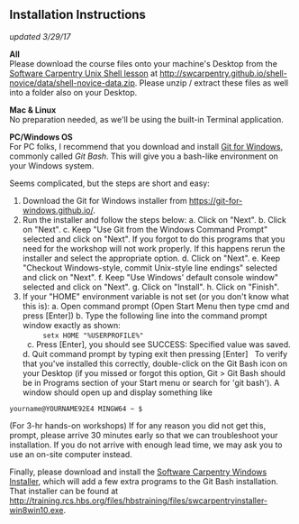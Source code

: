 ## Installation Instructions
*updated 3/29/17*


**All**<br>
Please download the course files onto your machine's Desktop from the [Software Carpentry Unix Shell lesson](http://swcarpentry.github.io/shell-novice/data/shell-novice-data.zip) at http://swcarpentry.github.io/shell-novice/data/shell-novice-data.zip. Please unzip / extract these files as well into a folder also on your Desktop.


**Mac & Linux**<br>
No preparation needed, as we'll be using the built-in Terminal application.

**PC/Windows OS**<br>
For PC folks, I recommend that you download and install [Git for Windows](https://git-for-windows.github.io/), commonly called *Git Bash*. This will give you a bash-like environment on your Windows system.

Seems complicated, but the steps are short and easy:
1. Download the Git for Windows installer from https://git-for-windows.github.io/.
2. Run the installer and follow the steps below:
  a. Click on "Next".
  b. Click on "Next".
  c. Keep "Use Git from the Windows Command Prompt" selected and click on "Next". If you forgot to do this programs that you need for the workshop will not work properly. If this happens rerun the installer and select the appropriate option.
  d. Click on "Next".
  e. Keep "Checkout Windows-style, commit Unix-style line endings" selected and click on "Next".
  f. Keep "Use Windows' default console window" selected and click on "Next".
  g. Click on "Install".
  h. Click on "Finish".
3. If your "HOME" environment variable is not set (or you don't know what this is):
  a. Open command prompt (Open Start Menu then type cmd and press [Enter])
  b. Type the following line into the command prompt window exactly as shown:<br>
         `setx HOME "%USERPROFILE%"`<br>
 
  c. Press [Enter], you should see SUCCESS: Specified value was saved.
  d. Quit command prompt by typing exit then pressing [Enter]
 
To verify that you've installed this correctly, double-click on the Git Bash icon on your Desktop (if you missed or forgot this option, Git > Git Bash should be in Programs section of your Start menu or search for 'git bash'). A window should open up and display something like

`yourname@YOURNAME92E4 MINGW64 ~
$
`

(For 3-hr hands-on workshops) If for any reason you did not get this, prompt, please arrive 30 minutes early so that we can troubleshoot your installation. If you do not arrive with enough lead time, we may ask you to use an on-site computer instead.

Finally, please download and install the [Software Carpentry Windows Installer](http://training.rcs.hbs.org/files/hbstraining/files/swcarpentryinstaller-win8win10.exe), which will add a few extra programs to the Git Bash installation. That installer can be found at http://training.rcs.hbs.org/files/hbstraining/files/swcarpentryinstaller-win8win10.exe.
